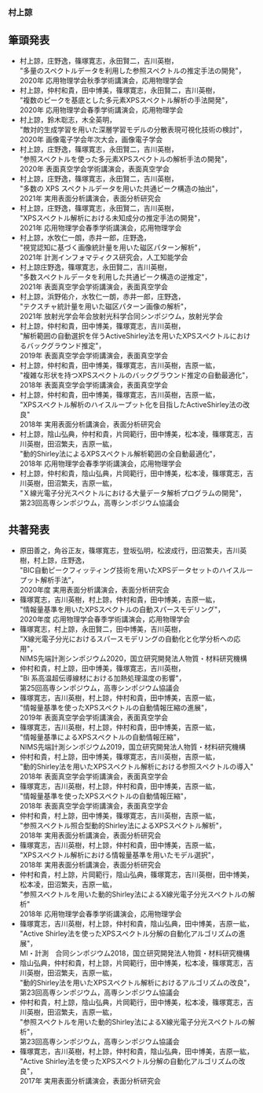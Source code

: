 ### 村上諒

## 筆頭発表
- 村上諒，庄野逸，篠塚寛志，永田賢二，吉川英樹，<br>
"多量のスペクトルデータを利用した参照スペクトルの推定手法の開発"，<br>
2020年 応用物理学会秋季学術講演会，応用物理学会
- 村上諒，仲村和貴，田中博美，篠塚寛志，永田賢二，吉川英樹，<br>
"複数のピークを基底とした多元素XPSスペクトル解析の手法開発"，<br>
2020年 応用物理学会春季学術講演会，応用物理学会
- 村上諒，鈴木聡志，木全英明，<br>
"敵対的生成学習を用いた深層学習モデルの分散表現可視化技術の検討"，<br>
2020年 画像電子学会年次大会，画像電子学会
- 村上諒，庄野逸，篠塚寛志，永田賢二，吉川英樹，<br>
"参照スペクトルを使った多元素XPSスペクトルの解析手法の開発"，<br>
2020年 表面真空学会学術講演会，表面真空学会
- 村上諒，庄野逸，篠塚寛志，永田賢二，吉川英樹，<br>
"多数の XPS スペクトルデータを用いた共通ピーク構造の抽出"，<br>
2021年 実用表面分析講演会，表面分析研究会
- 村上諒，庄野逸，篠塚寛志，永田賢二，吉川英樹，<br>
"XPSスペクトル解析における未知成分の推定手法の開発"，<br>
2021年 応用物理学会春季学術講演会，応用物理学会
- 村上諒，水牧仁一朗，赤井一郎，庄野逸，<br>
"視覚認知に基づく画像統計量を用いた磁区パターン解析"，<br>
2021年 計測インフォマティクス研究会，人工知能学会
- 村上諒庄野逸，篠塚寛志，永田賢二，吉川英樹，<br>
"多数スペクトルデータを利用した共通ピーク構造の逆推定"，<br>
2021年 表面真空学会学術講演会，表面真空学会
- 村上諒，浜野佑介，水牧仁一朗，赤井一郎，庄野逸，<br>
"テクスチャ統計量を用いた磁区パターン画像の解析"，<br>
2021年 放射光学会年会放射光科学合同シンポジウム，放射光学会
- 村上諒，仲村和貴，田中博美，篠塚寛志，吉川英樹，<br>
"解析範囲の自動選択を伴うActiveShirley法を用いたXPSスペクトルにおけるバックグラウンド推定"，<br>
2019年 表面真空学会学術講演会，表面真空学会
- 村上諒，仲村和貴，田中博美，篠塚寛志，吉川英樹，吉原一紘，<br>
"複雑な形状を持つXPSスペクトルのバックグラウンド推定の自動最適化"，<br>
2018年 表面真空学会学術講演会，表面真空学会
- 村上諒，仲村和貴，田中博美，篠塚寛志，吉川英樹，吉原一紘，<br>
"XPSスペクトル解析のハイスループット化を目指したActiveShirley法の改良"<br>
2018年 実用表面分析講演会，表面分析研究会
- 村上諒，陰山弘典，仲村和貴，片岡範行，田中博美，松本凌，篠塚寛志，吉川英樹，田沼繁夫，吉原一紘，<br>
"動的Shirley法によるXPSスペクトル解析範囲の全自動最適化"，<br>
2018年 応用物理学会春季学術講演会，応用物理学会
- 村上諒，仲村和貴，陰山弘典，片岡範行，田中博美，松本凌，篠塚寛志，吉川英樹，田沼繁夫，吉原一紘，<br>
"Ｘ線光電子分光スペクトルにおける大量データ解析プログラムの開発"，<br>
第23回高専シンポジウム，高専シンポジウム協議会


## 共著発表
- 原田善之，角谷正友，篠塚寬志，登坂弘明，松波成行，田沼繁夫，吉川英樹，村上諒，庄野逸，<br>
"BIC自動ピークフィッティング技術を用いたXPSデータセットのハイスループット解析手法”，<br>
2020年度 実用表面分析講演会，表面分析研究会
- 篠塚寛志，吉川英樹，村上諒，仲村和貴，田中博美，吉原一紘，<br>
"情報量基準を用いたXPSスペクトルの自動スパースモデリング"，<br>
2020年度 応用物理学会春季学術講演会，応用物理学会
- 篠塚寛志，村上諒，永田賢二，田中博美，吉川英樹，<br>
"X線光電子分光におけるスパースモデリングの自動化と化学分析への応用"，<br>
NIMS先端計測シンポジウム2020，国立研究開発法人物質・材料研究機構
- 仲村和貴，村上諒，田中博美，篠塚寛志，吉川英樹，<br>
"Bi 系高温超伝導線材における加熱処理温度の影響"，<br>
第25回高専シンポジウム，高専シンポジウム協議会
- 篠塚寛志，吉川英樹，村上諒，仲村和貴，田中博美，吉原一紘，<br>
"情報量基準を使ったXPSスペクトルの自動情報圧縮の進展"，<br>
2019年 表面真空学会学術講演会，表面真空学会
- 篠塚寛志，吉川英樹，村上諒，仲村和貴，田中博美，吉原一紘，<br>
"情報量基準によるXPSスペクトルの自動情報圧縮"，<br>
NIMS先端計測シンポジウム2019，国立研究開発法人物質・材料研究機構
- 仲村和貴，村上諒，田中博美，篠塚寛志，吉川英樹，吉原一紘，<br>
"動的Shirley法を用いたXPSスペクトル解析における参照スペクトルの導入"<br>
2018年 表面真空学会学術講演会，表面真空学会
- 篠塚寛志，吉川英樹，村上諒，仲村和貴，田中博美，吉原一紘，<br>
"情報量基準を使ったXPSスペクトルの自動情報圧縮"，<br>
2018年 表面真空学会学術講演会，表面真空学会
- 仲村和貴，村上諒，田中博美，篠塚寛志，吉川英樹，吉原一紘，<br>
"参照スペクトル照合型動的Shirley法によるXPSスペクトル解析"，<br>
2018年 実用表面分析講演会，表面分析研究会
- 篠塚寛志，吉川英樹，村上諒，仲村和貴，田中博美，吉原一紘，<br>
"XPSスペクトル解析における情報量基準を用いたモデル選択"，<br>
2018年 実用表面分析講演会，表面分析研究会
- 仲村和貴，村上諒，片岡範行，陰山弘典，篠塚寛志，吉川英樹，田中博美，松本凌，田沼繁夫，吉原一紘，<br>
"参照スペクトルを用いた動的Shirley法によるX線光電子分光スペクトルの解析"<br>
2018年 応用物理学会春季学術講演会，応用物理学会
- 篠塚寛志，吉川英樹，村上諒，仲村和貴，陰山弘典，田中博美，吉原一紘，<br>
"Active Shirley法を使ったXPSスペクトル分解の自動化アルゴリズムの進展"，<br>
MI・計測　合同シンポジウム2018，国立研究開発法人物質・材料研究機構
- 陰山弘典，仲村和貴，村上諒，片岡範行，田中博美，松本凌，篠塚寛志，吉川英樹，田沼繁夫，吉原一紘，<br>
"動的Shirley法を用いたXPSスペクトル解析におけるアルゴリズムの改良"，<br>
第23回高専シンポジウム，高専シンポジウム協議会
- 仲村和貴，村上諒，陰山弘典，片岡範行，田中博美，松本凌，篠塚寛志，吉川英樹，田沼繁夫，吉原一紘，<br>
"参照スペクトルを用いた動的Shirley法によるX線光電子分光スペクトルの解析"，<br>
第23回高専シンポジウム，高専シンポジウム協議会
- 篠塚寛志，吉川英樹，村上諒，仲村和貴，陰山弘典，田中博美，吉原一紘，<br>
"Active Shirley法を使ったXPSスペクトル分解の自動化アルゴリズムの改良"，<br>
2017年 実用表面分析講演会，表面分析研究会

